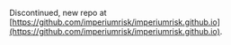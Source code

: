 Discontinued, new repo at [https://github.com/imperiumrisk/imperiumrisk.github.io](https://github.com/imperiumrisk/imperiumrisk.github.io).
